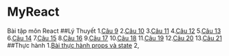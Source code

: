 # MyReact
Bài tập môn React
##Lý Thuyết
1.[Câu 9](https://codepen.io/nguyenhuynhkimanh/pen/ExRyvKa)
2.[Câu 10](https://codepen.io/nguyenhuynhkimanh/pen/MWXevoM)
3.[Câu 11](https://codepen.io/nguyenhuynhkimanh/pen/wvXWqYR)
4.[Câu 12](https://codepen.io/nguyenhuynhkimanh/pen/wvXdJza)
5.[Câu 13](https://codepen.io/nguyenhuynhkimanh/pen/WNyjpdo)
6.[Câu 14](https://codepen.io/nguyenhuynhkimanh/pen/KKemmdQ)
7.[Câu 15](https://codepen.io/nguyenhuynhkimanh/pen/yLEzPww)
8.[Câu 16](https://codepen.io/nguyenhuynhkimanh/pen/abKYRBO)
9.[Câu 17](https://codepen.io/nguyenhuynhkimanh/pen/jOKzeyX)
10.[Câu 18](https://codepen.io/nguyenhuynhkimanh/pen/oNyPOXw)
11.[Câu 19](https://codepen.io/nguyenhuynhkimanh/pen/qBKJMyP)
12.[Câu 20](https://codepen.io/nguyenhuynhkimanh/pen/bGKmxjy)
13.[Câu 21](https://codepen.io/nguyenhuynhkimanh/pen/GRGYXYY)
##Thực hành
1.[Bài thực hành props và state](https://codepen.io/nguyenhuynhkimanh/pen/yLEjdBm)
2,

